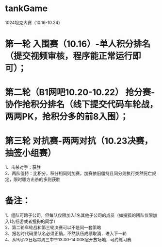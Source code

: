 # tankGame

1024坦克大赛（10.16-10.24）  
    
# 第一轮 入围赛（10.16）-单人积分排名（提交视频审核，程序能正常运行即可）；

# 第二轮（B1网吧10.20-10.22） 抢分赛-协作抢积分排名（线下提交代码车轮战，两两PK，抢积分多的前8入围）；  

# 第三轮 对抗赛-两两对抗（10.23决赛， 抽签小组赛）  
1、击杀对手：获胜  
2、两队僵持：比积分，积分相同则加赛，加赛依旧僵持且同分则执行突然死亡规定，限时哪方击杀的多则获胜  
    
# 备注：  
1、组队可跨子公司，但每队仅限加入1名其他子公司的成员（如搜狐的团队仅限加入1名畅游或者搜狗的同学）  
2、第二轮车轮战和第三轮决赛可以不是同一套策略  
3、报名时代码里队名必须正确，不然队伍成绩取消，进入下一轮  
4、从9月23日起每周三中午13:00-14:008层开放场地，可约练习赛  


